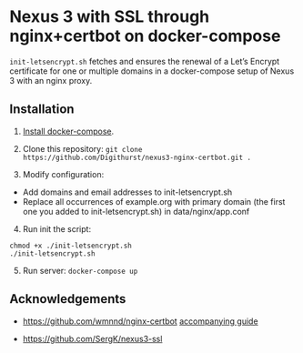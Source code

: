 # Nexus 3 with SSL through nginx+certbot on docker-compose

`init-letsencrypt.sh` fetches and ensures the renewal of a Let’s
Encrypt certificate for one or multiple domains in a docker-compose
setup of Nexus 3 with an nginx proxy.

## Installation
1. [Install docker-compose](https://docs.docker.com/compose/install/#install-compose).

2. Clone this repository: `git clone https://github.com/Digithurst/nexus3-nginx-certbot.git .`

3. Modify configuration:
- Add domains and email addresses to init-letsencrypt.sh
- Replace all occurrences of example.org with primary domain (the first one you added to init-letsencrypt.sh) in data/nginx/app.conf

4. Run init the script:
```
chmod +x ./init-letsencrypt.sh
./init-letsencrypt.sh
```

5. Run server:
`docker-compose up`


## Acknowledgements

 * https://github.com/wmnnd/nginx-certbot
   [accompanying guide](https://medium.com/@pentacent/nginx-and-lets-encrypt-with-docker-in-less-than-5-minutes-b4b8a60d3a71)
   
 * https://github.com/SergK/nexus3-ssl


